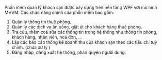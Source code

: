 Phần mềm quản lý khách sạn được xây dựng trên nền tảng WPF với mô hình MVVM. 
Các chức năng chính của phần mềm bao gồm:
  1. Quản lý thông tin thuê phòng.
  2. Quản lý các dịch vụ ăn uống, giặt ủi cho khách hàng thuê phòng. 
  3. Tra cứu, thêm xoá sửa các thông tin trong hệ thống như thông tin phòng, khách hàng, nhân viên, hoá đơn, ...
  5. Lập các báo cáo thống kê doanh thu của khách sạn theo các tiêu chí tuỳ chỉnh. (chưa xử lý )
  6. Đăng nhập, đăng xuất hệ thống, phân quyền người dùng.
